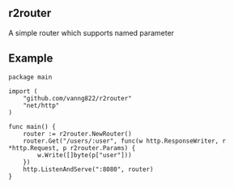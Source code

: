 ## r2router
A simple router which supports named parameter

## Example

	package main

	import (
		"github.com/vanng822/r2router"
		"net/http"
	)
	
	func main() {
		router := r2router.NewRouter()
		router.Get("/users/:user", func(w http.ResponseWriter, r *http.Request, p r2router.Params) {
			w.Write([]byte(p["user"]))
		})
		http.ListenAndServe(":8080", router)
	}
